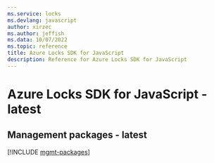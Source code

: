 ```yaml
---
ms.service: locks
ms.devlang: javascript
author: xirzec
ms.author: jeffish
ms.data: 10/07/2022
ms.topic: reference
title: Azure Locks SDK for JavaScript
description: Reference for Azure Locks SDK for JavaScript
---
```

# Azure Locks SDK for JavaScript - latest

## Management packages - latest
[!INCLUDE [mgmt-packages](locks-mgmt-index.md)]